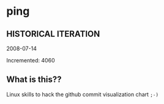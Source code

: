# ping

## HISTORICAL ITERATION
2008-07-14

Incremented: 4060

## What is this?? 
Linux skills to hack the github commit visualization chart `;-)`
